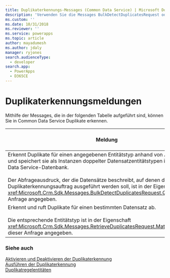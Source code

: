 ```yaml
---
title: Duplikaterkennungs-Messages (Common Data Service) | Microsoft Docs
description: 'Verwenden Sie die Messages BulkDetectDuplicatesRequest oder RetrieveDuplicatesRequest, um Duplikate zu erkennen.'
ms.custom: ''
ms.date: 10/31/2018
ms.reviewer: ''
ms.service: powerapps
ms.topic: article
author: mayadumesh
ms.author: jdaly
manager: ryjones
search.audienceType:
  - developer
search.app:
  - PowerApps
  - D365CE
---
```

# <a name="duplicate-detection-messages"></a>Duplikaterkennungsmeldungen

Mithilfe der Messages, die in der folgenden Tabelle aufgeführt sind, können Sie in Common Data Service Duplikate erkennen.  


|                                                                                                                                                                                                                   Meldung                                                                                                                                                                                                                   |                                      Web-API-Vorgang                                       |                         SDK-Assembly                          |
|---------------------------------------------------------------------------------------------------------------------------------------------------------------------------------------------------------------------------------------------------------------------------------------------------------------------------------------------------------------------------------------------------------------------------------------------|----------------------------------------------------------------------------------------------|---------------------------------------------------------------|
| Erkennt Duplikate für einen angegebenen Entitätstyp anhand von Abfragekriterien, und speichert sie als Instanzen doppelter Datensatzentitätstypen in der Common Data Service-Datenbank.<br /><br /> Der Abfrageausdruck, der die Datensätze beschreibt, auf denen der Duplikaterkennungsauftrag ausgeführt werden soll, ist in der Eigenschaft <xref:Microsoft.Crm.Sdk.Messages.BulkDetectDuplicatesRequest.Query> dieser Anfrage angegeben. | <xref href="Microsoft.Dynamics.CRM.BulkDetectDuplicates?text=BulkDetectDuplicates Action" /> | <xref:Microsoft.Crm.Sdk.Messages.BulkDetectDuplicatesRequest> |
|                                                                                                         Erkennt und ruft Duplikate für einen bestimmten Datensatz ab.<br /><br /> Die entsprechende Entitätstyp ist in der Eigenschaft <xref:Microsoft.Crm.Sdk.Messages.RetrieveDuplicatesRequest.MatchingEntityName> dieser Anfrage angegeben.                                                                                                          |  <xref href="Microsoft.Dynamics.CRM.RetrieveDuplicates?text=RetrieveDuplicates Function" />  |  <xref:Microsoft.Crm.Sdk.Messages.RetrieveDuplicatesRequest>  |

### <a name="see-also"></a>Siehe auch  
 [Aktivieren und Deaktivieren der Duplikaterkennung](enable-disable-duplicate-detection.md)  
 [Ausführen der Duplikaterkennung](run-duplicate-detection.md)   
 [Duplikatregelentitäten](duplicaterule-entities.md)<br />

